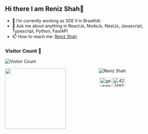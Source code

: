 ## Hi there I am Reniz Shah👋

<!--
**reniz-shah/reniz-shah** is a ✨ _special_ ✨ repository because its `README.md` (this file) appears on your GitHub profile.

Here are some ideas to get you started:

- 🔭 I’m currently working on ...
- 🌱 I’m currently learning ...
- 👯 I’m looking to collaborate on ...
- 🤔 I’m looking for help with ...
- 💬 Ask me about ...
- 📫 How to reach me: ...
- 😄 Pronouns: ...
- ⚡ Fun fact: ...
-->

- 🔭 I’m currently working as SDE II in BreathAi 
- 💬 Ask me about anything in ReactJs, NodeJs, NestJs, Javascript, Typescript, Python, FastAPI 
- 📫 How to reach me: <a href="mailto:shahreniz2810@gmail.com/">Reniz Shah</a>

### Visitor Count 🔄️
![Visitor Count](https://profile-counter.glitch.me/reniz-shah/count.svg)

<p align="center">
  <img align='left' src='https://user-images.githubusercontent.com/5713670/87202985-820dcb80-c2b6-11ea-9f56-7ec461c497c3.gif' width='200'>

  <img src="https://github-readme-stats.vercel.app/api?username=reniz-shah&show_icons=true" alt="Reniz Shah">
</p>

<p align="center">
 <a href="https://www.linkedin.com/in/reniz-s-4a946b138" target="blank"><img align="center" src="https://raw.githubusercontent.com/rahuldkjain/github-profile-readme-generator/master/src/images/icons/Social/linked-in-alt.svg" alt="gautamkrishnar" height="30" width="40" /></a>
  <a href="https://stackoverflow.com/users/23976299/reniz-shah" target="blank"><img align="center" src="https://raw.githubusercontent.com/rahuldkjain/github-profile-readme-generator/master/src/images/icons/Social/stack-overflow.svg" alt="4214976" height="30" width="40" /></a>
</p>
